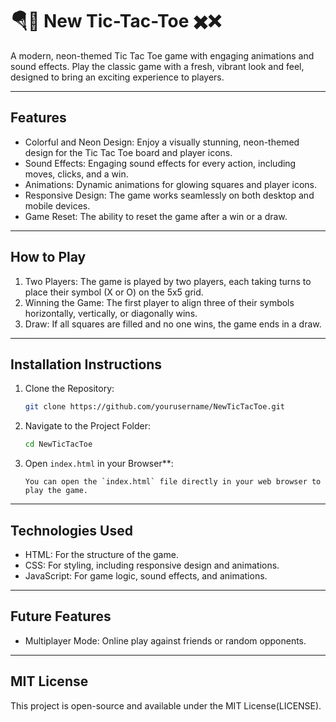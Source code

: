 # 🪂🩵 New Tic-Tac-Toe ✖️❌

A modern, neon-themed Tic Tac Toe game with engaging animations and sound effects. Play the classic game with a fresh, vibrant look and feel, designed to bring an exciting experience to players.

---

## Features

- Colorful and Neon Design: Enjoy a visually stunning, neon-themed design for the Tic Tac Toe board and player icons.
- Sound Effects: Engaging sound effects for every action, including moves, clicks, and a win.
- Animations: Dynamic animations for glowing squares and player icons.
- Responsive Design: The game works seamlessly on both desktop and mobile devices.
- Game Reset: The ability to reset the game after a win or a draw.

---

## How to Play

1. Two Players: The game is played by two players, each taking turns to place their symbol (X or O) on the 5x5 grid.
2. Winning the Game: The first player to align three of their symbols horizontally, vertically, or diagonally wins.
3. Draw: If all squares are filled and no one wins, the game ends in a draw.

---

## Installation Instructions

1. Clone the Repository:
   ```bash
   git clone https://github.com/yourusername/NewTicTacToe.git
   ```
   
2. Navigate to the Project Folder:
   ```bash
   cd NewTicTacToe
   ```
   
3. Open `index.html` in your Browser**:
   ```
   You can open the `index.html` file directly in your web browser to play the game.
   ```

---

## Technologies Used

- HTML: For the structure of the game.
- CSS: For styling, including responsive design and animations.
- JavaScript: For game logic, sound effects, and animations.

---

## Future Features

- Multiplayer Mode: Online play against friends or random opponents.

---

## MIT License

This project is open-source and available under the MIT License(LICENSE).

